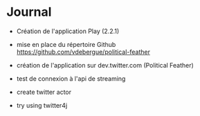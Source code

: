 Journal
=======

- Création de l'application Play (2.2.1)
- mise en place du répertoire Github https://github.com/vdebergue/political-feather
- création de l'application sur dev.twitter.com (Political Feather)
- test de connexion à l'api de streaming

- create twitter actor
- try using twitter4j


